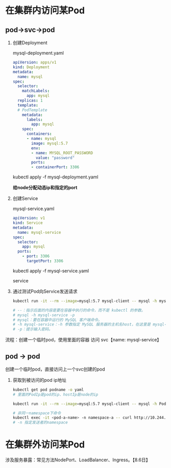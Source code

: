 # 在集群内访问某Pod

## pod->svc->pod

1. 创建Deployment 

   mysql-deployment.yaml

   ```yaml
   apiVersion: apps/v1
   kind: Deployment
   metadata:
     name: mysql
   spec:
     selector:
       matchLabels:
         app: mysql
     replicas: 1
     template:
     # PodTemplate
       metadata:
         labels:
           app: mysql
       spec:
         containers:
         - name: mysql
           image: mysql:5.7
           env:
           - name: MYSQL_ROOT_PASSWORD
             value: "password"
           ports:
           - containerPort: 3306
   
   ```

   kubectl apply -f mysql-deployment.yaml

   **给node分配动态ip和指定的port**

2. 创建Service

   mysql-service.yaml

   ```yaml
   apiVersion: v1
   kind: Service
   metadata:
     name: mysql-service
   spec:
     selector:
       app: mysql
     ports:
       - port: 3306
         targetPort: 3306
   ```

   kubectl apply -f mysql-service.yaml

   service

3. 通过测试Pod向Service发送请求

   ```sh
   kubectl run -it --rm --image=mysql:5.7 mysql-client -- mysql -h mysql-service -p
   
   # --：指示后面的内容是要在容器中执行的命令，而不是 kubectl 的参数。
   # mysql -h mysql-service -p
   # mysql：要在容器中运行的 MySQL 客户端命令。
   # -h mysql-service：-h 参数指定 MySQL 服务器的主机名host，在这里是 mysql-service，这是一个 Kubernetes Service 名称。
   # -p：提示输入密码。
   ```


流程：创建一个临时pod，使用里面的容器 访问 svc【name: mysql-service】

## pod -> pod

创建一个临时pod，直接访问上一个svc创建的pod

1. 获取到被访问的pod ip地址

   ```sh
   kubectl get pod podname -o yaml
   # 里面的PodIp是pod的ip、hostIp是node的ip
   
   kubectl run -it --rm --image=mysql:5.7 mysql-client -- mysql -h PodIp -p
   
   # 非同一namespace下命令
   kubectl exec -it <pod-a-name> -n namespace-a -- curl http://10.244.2.6
   # -n 指定发送者的namespace
   ```

   

# 在集群外访问某Pod

涉及服务暴露：常见方法NodePort、LoadBalancer、Ingress。【8.6日】
